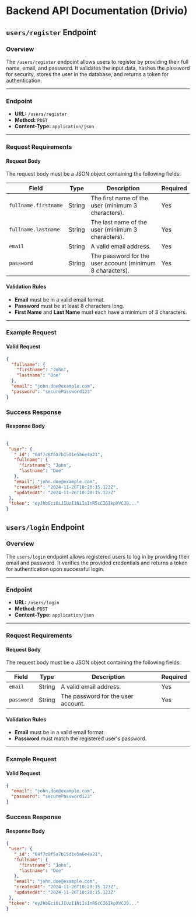 # Backend API Documentation (Drivio)

## `users/register` Endpoint 

### Overview

The `/users/register` endpoint allows users to register by providing their full name, email, and password. It validates the input data, hashes the password for security, stores the user in the database, and returns a token for authentication.

---

### **Endpoint**

- **URL:** `/users/register`
- **Method:** `POST`
- **Content-Type:** `application/json`

---

### **Request Requirements**

#### **Request Body**
The request body must be a JSON object containing the following fields:

| Field                 | Type   | Description                                      | Required |
|-----------------------|--------|--------------------------------------------------|----------|
| `fullname.firstname`  | String | The first name of the user (minimum 3 characters). | Yes      |
| `fullname.lastname`   | String | The last name of the user (minimum 3 characters). | Yes      |
| `email`               | String | A valid email address.                          | Yes      |
| `password`            | String | The password for the user account (minimum 8 characters). | Yes      |

#### **Validation Rules**
- **Email** must be in a valid email format.
- **Password** must be at least 8 characters long.
- **First Name** and **Last Name** must each have a minimum of 3 characters.

---

### **Example Request**

#### **Valid Request**
```json
{
  "fullname": {
    "firstname": "John",
    "lastname": "Doe"
  },
  "email": "john.doe@example.com",
  "password": "securePassword123"
}
 ```
### Success Response

 #### **Response Body**
 ```json

 {
  "user": {
    "_id": "64f7c8f5a7b15d1e5a6e4a21",
    "fullname": {
      "firstname": "John",
      "lastname": "Doe"
    },
    "email": "john.doe@example.com",
    "createdAt": "2024-11-26T10:20:15.123Z",
    "updatedAt": "2024-11-26T10:20:15.123Z"
  },
  "token": "eyJhbGciOiJIUzI1NiIsInR5cCI6IkpXVCJ9..."
}

```

## `users/login` Endpoint

### Overview

The `users/login` endpoint allows registered users to log in by providing their email and password. It verifies the provided credentials and returns a token for authentication upon successful login.

---

### **Endpoint**

- **URL:** `/users/login`
- **Method:** `POST`
- **Content-Type:** `application/json`

---

### **Request Requirements**

#### **Request Body**
The request body must be a JSON object containing the following fields:

| Field       | Type   | Description                        | Required |
|-------------|--------|------------------------------------|----------|
| `email`     | String | A valid email address.            | Yes      |
| `password`  | String | The password for the user account. | Yes      |

#### **Validation Rules**
- **Email** must be in a valid email format.
- **Password** must match the registered user's password.

---

### **Example Request**

#### **Valid Request**
```json
{
  "email": "john.doe@example.com",
  "password": "securePassword123"
}
```
### Success Response

 #### **Response Body**
 ```json
 {
  "user": {
    "_id": "64f7c8f5a7b15d1e5a6e4a21",
    "fullname": {
      "firstname": "John",
      "lastname": "Doe"
    },
    "email": "john.doe@example.com",
    "createdAt": "2024-11-26T10:20:15.123Z",
    "updatedAt": "2024-11-26T10:20:15.123Z"
  },
  "token": "eyJhbGciOiJIUzI1NiIsInR5cCI6IkpXVCJ9..."
}
```
